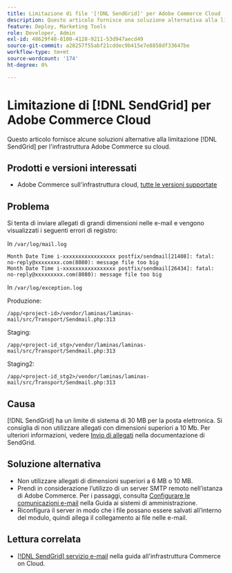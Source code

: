 ```yaml
---
title: Limitazione di file '[!DNL SendGrid]' per Adobe Commerce Cloud
description: Questo articolo fornisce una soluzione alternativa alla limitazione  [!DNL SendGrid]  per Adobe Commerce sull'infrastruttura cloud.
feature: Deploy, Marketing Tools
role: Developer, Admin
exl-id: 48629f48-8100-4128-9211-53d947aecd49
source-git-commit: a28257f55abf21cddec9b415e7e8858df33647be
workflow-type: tm+mt
source-wordcount: '174'
ht-degree: 0%

---
```


# Limitazione di [!DNL SendGrid] per Adobe Commerce Cloud

Questo articolo fornisce alcune soluzioni alternative alla limitazione [!DNL SendGrid] per l&#39;infrastruttura Adobe Commerce su cloud.

## Prodotti e versioni interessati

* Adobe Commerce sull&#39;infrastruttura cloud, [tutte le versioni supportate](https://magento.com/sites/default/files/magento-software-lifecycle-policy.pdf)


## Problema

Si tenta di inviare allegati di grandi dimensioni nelle e-mail e vengono visualizzati i seguenti errori di registro:

In `/var/log/mail.log`

```shell
Month Date Time i-xxxxxxxxxxxxxxxxx postfix/sendmail[21408]: fatal: no-reply@xxxxxxxx.com(8080): message file too big
Month Date Time i-xxxxxxxxxxxxxxxxx postfix/sendmail[26434]: fatal: no-reply@xxxxxxxxx.com(8080): message file too big
```

In `/var/log/exception.log`

Produzione:

`/app/<project-id>/vendor/laminas/laminas-mail/src/Transport/Sendmail.php:313`

Staging:

`/app/<project-id_stg>/vendor/laminas/laminas-mail/src/Transport/Sendmail.php:313`

Staging2:

`/app/<project-id_stg2>/vendor/laminas/laminas-mail/src/Transport/Sendmail.php:313`

## Causa

[!DNL SendGrid] ha un limite di sistema di 30 MB per la posta elettronica. Si consiglia di non utilizzare allegati con dimensioni superiori a 10 Mb. Per ulteriori informazioni, vedere [Invio di allegati](https://docs.sendgrid.com/ui/sending-email/attachments-with-digioh) nella documentazione di SendGrid.

## Soluzione alternativa

* Non utilizzare allegati di dimensioni superiori a 6 MB o 10 MB.
* Prendi in considerazione l’utilizzo di un server SMTP remoto nell’istanza di Adobe Commerce. Per i passaggi, consulta [Configurare le comunicazioni e-mail](https://experienceleague.adobe.com/docs/commerce-admin/systems/communications/email-communications.html) nella Guida ai sistemi di amministrazione.
* Riconfigura il server in modo che i file possano essere salvati all’interno del modulo, quindi allega il collegamento ai file nelle e-mail.

## Lettura correlata

* [[!DNL SendGrid] servizio e-mail](https://experienceleague.adobe.com/docs/commerce-cloud-service/user-guide/project/sendgrid.html) nella guida all&#39;infrastruttura Commerce on Cloud.

